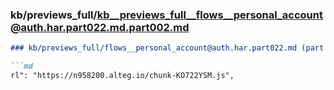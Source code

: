 ### kb/previews_full/kb__previews_full__flows__personal_account@auth.har.part022.md.part002.md

```md
### kb/previews_full/flows__personal_account@auth.har.part022.md (part 002)

```md
rl": "https://n958200.alteg.io/chunk-KO722YSM.js",
    
```

```

```
